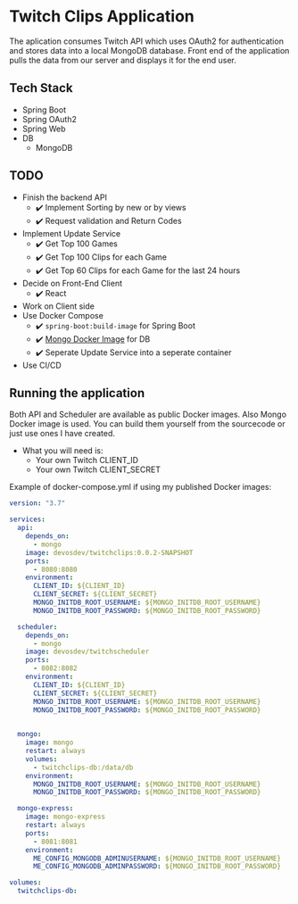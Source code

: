 # Twitch Clips Application 

The aplication consumes Twitch API which uses OAuth2 for authentication and stores data into a local MongoDB database. 
Front end of the application pulls the data from our server and displays it for the end user. 

## Tech Stack
* Spring Boot
* Spring OAuth2
* Spring Web
* DB 
    * MongoDB
    
    
## TODO
* Finish the backend API
    * :heavy_check_mark: Implement Sorting by new or by views
    * :heavy_check_mark: Request validation and Return Codes 
* Implement Update Service
    * :heavy_check_mark: Get Top 100 Games 
    * :heavy_check_mark: Get Top 100 Clips for each Game
    * :heavy_check_mark: Get Top 60 Clips for each Game for the last 24 hours
* Decide on Front-End Client
    * :heavy_check_mark: React
* Work on Client side
* Use Docker Compose
    * :heavy_check_mark: `spring-boot:build-image` for Spring Boot
    * :heavy_check_mark: [Mongo Docker Image](https://hub.docker.com/_/mongo) for DB
    * :heavy_check_mark: Seperate Update Service into a seperate container
* Use CI/CD

## Running the application
Both API and Scheduler are available as public Docker images. Also Mongo Docker image is used.
You can build them yourself from the sourcecode or just use ones I have created.
* What you will need is:
    * Your own Twitch CLIENT_ID
    * Your own Twitch CLIENT_SECRET

Example of docker-compose.yml if using my published Docker images:

```yml
version: "3.7"

services:
  api: 
    depends_on: 
      - mongo
    image: devosdev/twitchclips:0.0.2-SNAPSHOT
    ports: 
      - 8080:8080
    environment:
      CLIENT_ID: ${CLIENT_ID}
      CLIENT_SECRET: ${CLIENT_SECRET}
      MONGO_INITDB_ROOT_USERNAME: ${MONGO_INITDB_ROOT_USERNAME}
      MONGO_INITDB_ROOT_PASSWORD: ${MONGO_INITDB_ROOT_PASSWORD}

  scheduler:
    depends_on: 
      - mongo
    image: devosdev/twitchscheduler
    ports: 
      - 8082:8082
    environment:
      CLIENT_ID: ${CLIENT_ID}
      CLIENT_SECRET: ${CLIENT_SECRET}
      MONGO_INITDB_ROOT_USERNAME: ${MONGO_INITDB_ROOT_USERNAME}
      MONGO_INITDB_ROOT_PASSWORD: ${MONGO_INITDB_ROOT_PASSWORD}
    

  mongo:
    image: mongo
    restart: always
    volumes: 
      - twitchclips-db:/data/db
    environment:
      MONGO_INITDB_ROOT_USERNAME: ${MONGO_INITDB_ROOT_USERNAME}
      MONGO_INITDB_ROOT_PASSWORD: ${MONGO_INITDB_ROOT_PASSWORD}

  mongo-express:
    image: mongo-express
    restart: always
    ports:
      - 8081:8081
    environment:
      ME_CONFIG_MONGODB_ADMINUSERNAME: ${MONGO_INITDB_ROOT_USERNAME}
      ME_CONFIG_MONGODB_ADMINPASSWORD: ${MONGO_INITDB_ROOT_PASSWORD}

volumes:
  twitchclips-db:
```


